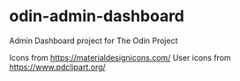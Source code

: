 # odin-admin-dashboard

Admin Dashboard project for The Odin Project

Icons from https://materialdesignicons.com/
User icons from https://www.pdclipart.org/
